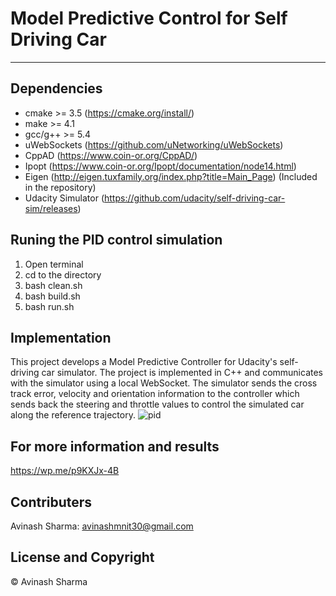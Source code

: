# Model Predictive Control for Self Driving Car	

---

## Dependencies
* cmake >= 3.5 (https://cmake.org/install/)
* make >= 4.1 
* gcc/g++ >= 5.4 
* uWebSockets (https://github.com/uNetworking/uWebSockets)
* CppAD (https://www.coin-or.org/CppAD/)
* Ipopt (https://www.coin-or.org/Ipopt/documentation/node14.html)
* Eigen (http://eigen.tuxfamily.org/index.php?title=Main_Page) (Included in the repository)
* Udacity Simulator (https://github.com/udacity/self-driving-car-sim/releases)

## Runing the PID control simulation
1. Open terminal
2. cd to the directory
3. bash clean.sh
4. bash build.sh
5. bash run.sh

## Implementation
This project develops a Model Predictive Controller for Udacity's self-driving car simulator.  The project is implemented in C++ and communicates with the simulator using a local WebSocket. The simulator sends the cross track error, velocity and orientation information to the controller which sends back the steering and throttle values to control the simulated car along the reference trajectory.
![pid](./Result/mpc.gif)

## For more information and results
https://wp.me/p9KXJx-4B

## Contributers
Avinash Sharma: avinashmnit30@gmail.com

## License and Copyright
© Avinash Sharma

